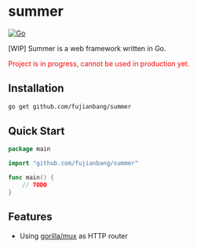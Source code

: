 # summer

[![Go](https://github.com/fujianbang/summer/actions/workflows/go.yml/badge.svg?branch=master)](https://github.com/fujianbang/summer/actions/workflows/go.yml)

[WIP] Summer is a web framework written in Go.

<span style="color: red">Project is in progress, cannot be used in production yet.</span>

## Installation

```bash
go get github.com/fujianbang/summer
```

## Quick Start

```go
package main

import "github.com/fujianbang/summer"

func main() {
	// TODO
}

```

## Features

* Using [gorilla/mux](https://github.com/gorilla/mux) as HTTP router